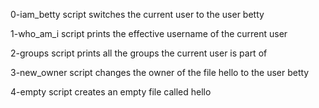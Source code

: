 0-iam_betty script switches the current user to the user betty

1-who_am_i script prints the effective username of the current user

2-groups script prints all the groups the current user is part of

3-new_owner script changes the owner of the file hello to the user betty

4-empty script creates an empty file called hello

